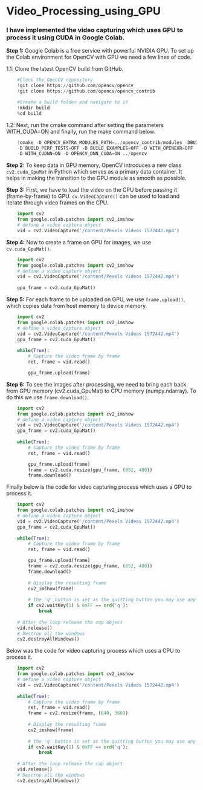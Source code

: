 # Video_Processing_using_GPU

### I have implemented the video capturing which uses GPU to process it using CUDA in Google Colab.

**Step 1:** Google Colab is a free service with powerful NVIDIA GPU. To set up the Colab environment for OpenCV with GPU we need a few lines of code.

1.1: Clone the latest OpenCV build from GitHub.
```python
    #Clone the OpenCV repository
    !git clone https://github.com/opencv/opencv
    !git clone https://github.com/opencv/opencv_contrib

    #Create a build folder and navigate to it  
    !mkdir build
    %cd build
```
1.2: Next, run the cmake command after setting the parameters WITH_CUDA=ON and finally, run the make command below.
```python
    !cmake -D OPENCV_EXTRA_MODULES_PATH=../opencv_contrib/modules -DBUILD_SHARED_LIBS=OFF -DBUILD_TESTS=OFF 
    -D BUILD_PERF_TESTS=OFF -D BUILD_EXAMPLES=OFF -D WITH_OPENEXR=OFF -D WITH_CUDA=ON -D WITH_CUBLAS=ON 
    -D WITH_CUDNN=ON -D OPENCV_DNN_CUDA=ON ../opencv
```
**Step 2:** To keep data in GPU memory, OpenCV introduces a new class  `cv2.cuda_GpuMat` in Python which serves as a primary data container. 
It helps in making the transition to the GPU module as smooth as possible.

**Step 3:** First, we have to load the video on the CPU before passing it (frame-by-frame) to GPU. `cv.VideoCapture()` can be used to load and iterate through video frames on the CPU.
```python
    import cv2
    from google.colab.patches import cv2_imshow
    # define a video capture object
    vid = cv2.VideoCapture('/content/Pexels Videos 1572442.mp4')
```
**Step 4:** Now to create a frame on GPU for images, we use `cv.cuda_GpuMat()`.
```python
    import cv2
    from google.colab.patches import cv2_imshow
    # define a video capture object
    vid = cv2.VideoCapture('/content/Pexels Videos 1572442.mp4')
    
    gpu_frame = cv2.cuda_GpuMat()
```
**Step 5:** For each frame to be uploaded on GPU, we use `frame.upload()`, which copies data from host memory to device memory.
```python
    import cv2
    from google.colab.patches import cv2_imshow
    # define a video capture object
    vid = cv2.VideoCapture('/content/Pexels Videos 1572442.mp4')
    gpu_frame = cv2.cuda_GpuMat()
  
    while(True):
        # Capture the video frame by frame
        ret, frame = vid.read()

        gpu_frame.upload(frame)
```
**Step 6:** To see the images after processing, we need to bring each back from GPU memory (cv2.cuda_GpuMat) to CPU memory (numpy.ndarray).
To do this we use `frame.download()`.
```python
    import cv2
    from google.colab.patches import cv2_imshow
    # define a video capture object
    vid = cv2.VideoCapture('/content/Pexels Videos 1572442.mp4')
    gpu_frame = cv2.cuda_GpuMat()
  
    while(True):
        # Capture the video frame by frame
        ret, frame = vid.read()

        gpu_frame.upload(frame)
        frame = cv2.cuda.resize(gpu_frame, (852, 480))
        frame.download()
```
Finally below is the code for video capturing process which uses a GPU to process it.
```python
    import cv2
    from google.colab.patches import cv2_imshow
    # define a video capture object
    vid = cv2.VideoCapture('/content/Pexels Videos 1572442.mp4')
    gpu_frame = cv2.cuda_GpuMat()
  
    while(True):
        # Capture the video frame by frame
        ret, frame = vid.read()

        gpu_frame.upload(frame)
        frame = cv2.cuda.resize(gpu_frame, (852, 480))
        frame.download()
        
        # Display the resulting frame
        cv2_imshow(frame)
      
        # the 'q' button is set as the quitting button you may use any desired button of your choice
        if cv2.waitKey(1) & 0xFF == ord('q'):
            break
  
    # After the loop release the cap object
    vid.release()
    # Destroy all the windows
    cv2.destroyAllWindows()
```
Below was the code for video capturing process which uses a CPU to process it.
```python
    import cv2
    from google.colab.patches import cv2_imshow
    # define a video capture object
    vid = cv2.VideoCapture('/content/Pexels Videos 1572442.mp4')
  
    while(True):
        # Capture the video frame by frame
        ret, frame = vid.read()
        frame = cv2.resize(frame, (640, 360))
  
        # Display the resulting frame
        cv2_imshow(frame)
      
        # the 'q' button is set as the quitting button you may use any desired button of your choice
        if cv2.waitKey(1) & 0xFF == ord('q'):
            break
  
    # After the loop release the cap object
    vid.release()
    # Destroy all the windows
    cv2.destroyAllWindows()
```
